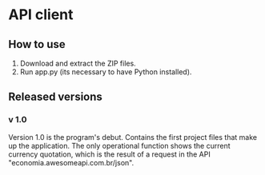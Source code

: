 # API client

## How to use
1. Download and extract the ZIP files.
2. Run app.py (its necessary to have Python installed).

## Released versions
### v 1.0
Version 1.0 is the program's debut. Contains the first project files that make up the application. The only operational function shows the current currency quotation, which is the result of a request in the API "economia.awesomeapi.com.br/json".
